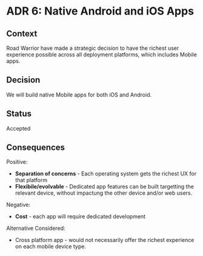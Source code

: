 # ADR 6: Native Android and iOS Apps 

## Context

Road Warrior have made a strategic decision to have the richest user experience possible across all deployment platforms, which includes Mobile apps.

## Decision

We will build native Mobile apps for both iOS and Android.

## Status

Accepted

## Consequences

Positive:
- **Separation of concerns** - Each operating system gets the richest UX for that platform
- **Flexibile/evolvable** - Dedicated app features can be built targetting the relevant device, without impactung the other device and/or web users.

Negative:
- **Cost** - each app will require dedicated development
  
Alternative Considered:
- Cross platform app - would not necessarily offer the richest experience on each mobile device type.
